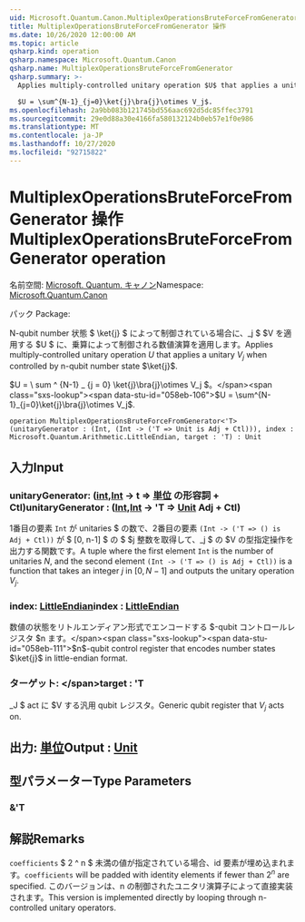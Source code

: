 ```yaml
---
uid: Microsoft.Quantum.Canon.MultiplexOperationsBruteForceFromGenerator
title: MultiplexOperationsBruteForceFromGenerator 操作
ms.date: 10/26/2020 12:00:00 AM
ms.topic: article
qsharp.kind: operation
qsharp.namespace: Microsoft.Quantum.Canon
qsharp.name: MultiplexOperationsBruteForceFromGenerator
qsharp.summary: >-
  Applies multiply-controlled unitary operation $U$ that applies a unitary $V_j$ when controlled by n-qubit number state $\ket{j}$.

  $U = \sum^{N-1}_{j=0}\ket{j}\bra{j}\otimes V_j$.
ms.openlocfilehash: 2a9bb083b121745bd556aac692d5dc85ffec3791
ms.sourcegitcommit: 29e0d88a30e4166fa580132124b0eb57e1f0e986
ms.translationtype: MT
ms.contentlocale: ja-JP
ms.lasthandoff: 10/27/2020
ms.locfileid: "92715822"
---
```

# <a name="multiplexoperationsbruteforcefromgenerator-operation"></a><span data-ttu-id="058eb-102">MultiplexOperationsBruteForceFromGenerator 操作</span><span class="sxs-lookup"><span data-stu-id="058eb-102">MultiplexOperationsBruteForceFromGenerator operation</span></span>

<span data-ttu-id="058eb-103">名前空間: [Microsoft. Quantum. キャノン](xref:Microsoft.Quantum.Canon)</span><span class="sxs-lookup"><span data-stu-id="058eb-103">Namespace: [Microsoft.Quantum.Canon](xref:Microsoft.Quantum.Canon)</span></span>

<span data-ttu-id="058eb-104">パック [](https://nuget.org/packages/)</span><span class="sxs-lookup"><span data-stu-id="058eb-104">Package: [](https://nuget.org/packages/)</span></span>


<span data-ttu-id="058eb-105">N-qubit number 状態 $ \ket{j} $ によって制御されている場合に、_j $ $V を適用する $U $ に、乗算によって制御される数値演算を適用します。</span><span class="sxs-lookup"><span data-stu-id="058eb-105">Applies multiply-controlled unitary operation $U$ that applies a unitary $V_j$ when controlled by n-qubit number state $\ket{j}$.</span></span>

<span data-ttu-id="058eb-106">$U = \ sum ^ {N-1} _ {j = 0} \ket{j}\bra{j}\otimes V_j $。</span><span class="sxs-lookup"><span data-stu-id="058eb-106">$U = \sum^{N-1}_{j=0}\ket{j}\bra{j}\otimes V_j$.</span></span>

```qsharp
operation MultiplexOperationsBruteForceFromGenerator<'T> (unitaryGenerator : (Int, (Int -> ('T => Unit is Adj + Ctl))), index : Microsoft.Quantum.Arithmetic.LittleEndian, target : 'T) : Unit
```


## <a name="input"></a><span data-ttu-id="058eb-107">入力</span><span class="sxs-lookup"><span data-stu-id="058eb-107">Input</span></span>

### <a name="unitarygenerator--intint---t--unit-adj--ctl"></a><span data-ttu-id="058eb-108">unitaryGenerator: ([int](xref:microsoft.quantum.lang-ref.int),[Int](xref:microsoft.quantum.lang-ref.int) -> t => [単位](xref:microsoft.quantum.lang-ref.unit) の形容詞 + Ctl)</span><span class="sxs-lookup"><span data-stu-id="058eb-108">unitaryGenerator : ([Int](xref:microsoft.quantum.lang-ref.int),[Int](xref:microsoft.quantum.lang-ref.int) -> 'T => [Unit](xref:microsoft.quantum.lang-ref.unit) Adj + Ctl)</span></span>

<span data-ttu-id="058eb-109">1番目の要素 `Int` が unitaries $ の数で、2番目の要素 `(Int -> ('T => () is Adj + Ctl))` が $ [0, n-1] $ の $ $j 整数を取得して、_j $ の $V の型指定操作を出力する関数です。</span><span class="sxs-lookup"><span data-stu-id="058eb-109">A tuple where the first element `Int` is the number of unitaries $N$, and the second element `(Int -> ('T => () is Adj + Ctl))` is a function that takes an integer $j$ in $[0,N-1]$ and outputs the unitary operation $V_j$.</span></span>


### <a name="index--littleendian"></a><span data-ttu-id="058eb-110">index: [LittleEndian](xref:Microsoft.Quantum.Arithmetic.LittleEndian)</span><span class="sxs-lookup"><span data-stu-id="058eb-110">index : [LittleEndian](xref:Microsoft.Quantum.Arithmetic.LittleEndian)</span></span>

<span data-ttu-id="058eb-111">数値の状態をリトルエンディアン形式でエンコードする $-qubit コントロールレジスタ $n ます。</span><span class="sxs-lookup"><span data-stu-id="058eb-111">$n$-qubit control register that encodes number states $\ket{j}$ in little-endian format.</span></span>


### <a name="target--t"></a><span data-ttu-id="058eb-112">ターゲット: \</span><span class="sxs-lookup"><span data-stu-id="058eb-112">target : 'T</span></span>

<span data-ttu-id="058eb-113">_J $ act に $V する汎用 qubit レジスタ。</span><span class="sxs-lookup"><span data-stu-id="058eb-113">Generic qubit register that $V_j$ acts on.</span></span>



## <a name="output--unit"></a><span data-ttu-id="058eb-114">出力: [単位](xref:microsoft.quantum.lang-ref.unit)</span><span class="sxs-lookup"><span data-stu-id="058eb-114">Output : [Unit](xref:microsoft.quantum.lang-ref.unit)</span></span>



## <a name="type-parameters"></a><span data-ttu-id="058eb-115">型パラメーター</span><span class="sxs-lookup"><span data-stu-id="058eb-115">Type Parameters</span></span>

### <a name="t"></a><span data-ttu-id="058eb-116">&</span><span class="sxs-lookup"><span data-stu-id="058eb-116">'T</span></span>



## <a name="remarks"></a><span data-ttu-id="058eb-117">解説</span><span class="sxs-lookup"><span data-stu-id="058eb-117">Remarks</span></span>

<span data-ttu-id="058eb-118">`coefficients` $ 2 ^ n $ 未満の値が指定されている場合、id 要素が埋め込まれます。</span><span class="sxs-lookup"><span data-stu-id="058eb-118">`coefficients` will be padded with identity elements if fewer than $2^n$ are specified.</span></span> <span data-ttu-id="058eb-119">このバージョンは、n の制御されたユニタリ演算子によって直接実装されます。</span><span class="sxs-lookup"><span data-stu-id="058eb-119">This version is implemented directly by looping through n-controlled unitary operators.</span></span>